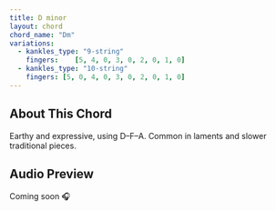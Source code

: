 ```yaml
---
title: D minor
layout: chord
chord_name: "Dm"
variations:
  - kankles_type: "9-string"
    fingers:    [5, 4, 0, 3, 0, 2, 0, 1, 0]
  - kankles_type: "10-string"
    fingers: [5, 0, 4, 0, 3, 0, 2, 0, 1, 0]
---
```


## About This Chord

Earthy and expressive, using D–F–A. Common in laments and slower traditional pieces.

## Audio Preview

Coming soon 🎧
